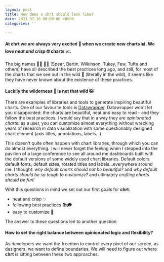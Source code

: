 ```yaml
---
layout: post
title: How does a chrt should look like?
date: 2021-02-16 00:00:00 +0000
categories: ''

---
```

#### At **chrt** we are always very excited 👯 when we create new charts 📊. We love _neat and crisp_ 🤓 charts 📈.

The big names 🧑‍🏫 👩‍🏫 (Spear, Bertin, Wilkinson, Tukey, Few, Tufte and others) have all described the best practices long ago, and still, for most of the charts that we see out in the wild 🦁 (literally in the wild), it seems like they have never known about the existence of these practices.

#### Luckily the wilderness 🦁 is not that wild 🐱

There are examples of libraries and tools to generate inspiring beautiful charts. One of our favourite tools is [Datawrapper](https://www.datawrapper.de/). Datawrapper won't let you disappointed: the charts are beautiful, neat and easy to read - and they follow the best practices. I would say that in a way they are _opinionated charts_: as a user, you can customize almost everything without wrecking years of research in data visualization with some questionably designed chart element (axis titles, annotations, labels...)

This doesn't quite often happen with chart libraries, through which you can do almost everything. I will never forget the feeling when I stepped into the pavilion of a large conference to see all around me dashboards built with the default versions of some widely used chart libraries. Default colors, default fonts, default sizes, rotated titles and labels...everywhere around me. I thought: _why default charts should not be beautiful?_ and _why default charts should be so tough to customize?_ and ultimately _crafting charts should be fun!_

Whit this questions in mind we set out our first goals for **chrt**:

* neat and crisp ✨
* following best practices 📚🎓
* easy to customize 💇

The answer to these questions led to another question:

#### How to set the right balance between opinionated logic and flexibility?

As developers we want the freedom to control every pixel of our screen, as designers, we want to define boundaries. We will need to figure out where **chrt** is sitting between these two approaches.